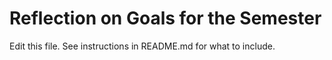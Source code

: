 # Reflection on Goals for the Semester
Edit this file.
See instructions in README.md for what to include.

